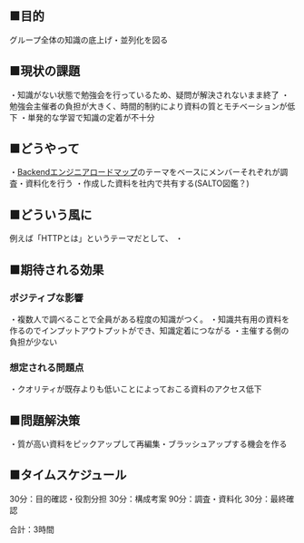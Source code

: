 ## ■目的
グループ全体の知識の底上げ・並列化を図る
## ■現状の課題
・知識がない状態で勉強会を行っているため、疑問が解決されないまま終了
・勉強会主催者の負担が大きく、時間的制約により資料の質とモチベーションが低下
・単発的な学習で知識の定着が不十分
## ■どうやって
・[Backendエンジニアロードマップ](https://roadmap.sh/backend?fl=1)のテーマをベースにメンバーそれぞれが調査・資料化を行う
・作成した資料を社内で共有する(SALTO図鑑？)
## ■どういう風に
例えば「HTTPとは」というテーマだとして、
・
## ■期待される効果
### ポジティブな影響
・複数人で調べることで全員がある程度の知識がつく。
・知識共有用の資料を作るのでインプットアウトプットができ、知識定着につながる
・主催する側の負担が少ない
### 想定される問題点
・クオリティが既存よりも低いことによっておこる資料のアクセス低下
## ■問題解決策
・質が高い資料をピックアップして再編集・ブラッシュアップする機会を作る
## ■タイムスケジュール
30分：目的確認・役割分担
30分：構成考案
90分：調査・資料化
30分：最終確認

合計：3時間




